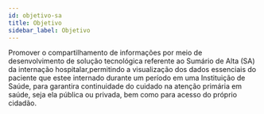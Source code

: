 ```yaml
---
id: objetivo-sa
title: Objetivo
sidebar_label: Objetivo
---
```


Promover o compartilhamento de informações por meio de desenvolvimento de
solução tecnológica referente ao Sumário de Alta (SA) da internação hospitalar,permitindo a visualização dos dados essenciais do paciente que estee internado
durante um período em uma Instituição de Saúde, para garantira continuidade do
cuidado na atenção primária em saúde, seja ela pública ou privada, bem como
para acesso do próprio cidadão.
